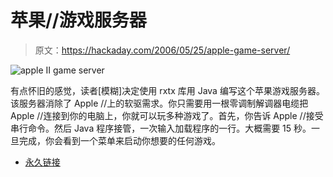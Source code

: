 # 苹果//游戏服务器

> 原文：<https://hackaday.com/2006/05/25/apple-game-server/>

![apple II game server](img/258a9c738efcab066fdffe7b726d26d5.png)

有点怀旧的感觉，读者[模糊]决定使用 rxtx 库用 Java 编写这个苹果游戏服务器。该服务器消除了 Apple //上的软驱需求。你只需要用一根零调制解调器电缆把 Apple //连接到你的电脑上，你就可以玩多种游戏了。首先，你告诉 Apple //接受串行命令。然后 Java 程序接管，一次输入加载程序的一行。大概需要 15 秒。一旦完成，你会看到一个菜单来启动你想要的任何游戏。

*   [永久链接](http://brendan.robert.googlepages.com/applegameserver)
